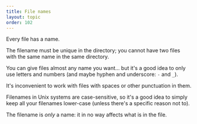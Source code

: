 ```yaml
---
title: File names
layout: topic
order: 102
---
```


Every file has a name.

The filename must be unique in the directory; you cannot have two files with
the same name in the same directory.

You can give files almost any name you want... but it's a good idea to only
use letters and numbers (and maybe hyphen and underscore: `-` and `_`).

It's inconvenient to work with files with spaces or other punctuation in them.

Filenames in Unix systems are case-sensitive, so it's a good idea to simply
keep all your filenames lower-case (unless there's a specific reason not to).

The filename is _only_ a name: it in no way affects what is in the file.
